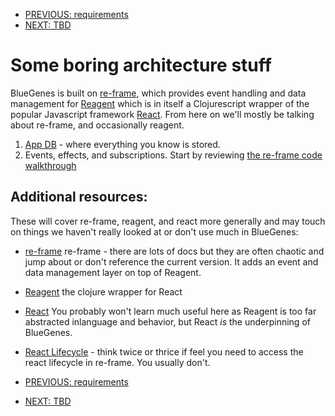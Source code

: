 - [PREVIOUS: requirements](intro-to-clojure.md)
- [NEXT: TBD](re-frame-and-reagent.md)

# Some boring architecture stuff

BlueGenes is built on [re-frame](https://github.com/Day8/re-frame), which provides event handling and data management for [Reagent](http://reagent-project.github.io/) which is in itself a Clojurescript wrapper of the popular Javascript framework [React](https://reactjs.org/). From here on we'll mostly be talking about re-frame, and occasionally reagent.

1. [App DB](https://github.com/Day8/re-frame/blob/master/docs/ApplicationState.md) - where everything you know is stored.
2. Events, effects, and subscriptions. Start by reviewing [the re-frame code walkthrough](https://github.com/Day8/re-frame/blob/master/docs/CodeWalkthrough.md)



## Additional resources:

These will cover re-frame, reagent, and react more generally and may touch on things we haven't really looked at or don't use much in BlueGenes:

- [re-frame](https://github.com/Day8/re-frame) re-frame - there are lots of docs but they are often chaotic and jump about or don't reference the current version. It adds an event and data management layer on top of Reagent.  
- [Reagent](http://reagent-project.github.io/) the clojure wrapper for React
- [React](https://reactjs.org/) You probably won't learn much useful here as Reagent is too far abstracted inlanguage and behavior, but React *is* the underpinning of BlueGenes.  
- [React Lifecycle](http://busypeoples.github.io/post/react-component-lifecycle/) - think twice or thrice if feel you need to access the react lifecycle in re-frame. You usually don't.

- [PREVIOUS: requirements](intro-to-clojure.md)
- [NEXT: TBD](re-frame-and-reagent.md)

